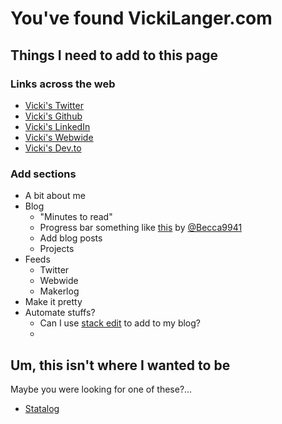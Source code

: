 # You've found VickiLanger.com


## Things I need to add to this page

### Links across the web
* [Vicki's Twitter](twitter.com/Vicki_Langer/ "Vicki's Twitter profile")
*  [Vicki's Github](github.com/VickiLanger/ "Vicki's Github profile")
* [Vicki's LinkedIn](linkedin.com/in/victorialanger/ "Vicki's LinkedIn profile")
* [Vicki's Webwide](webwide.io/members/vickilanger.109/ "Vicki's Webwide profile")
* [Vicki's Dev.to](dev.to/vickilanger/ "Vicki's Dev.to profile")

### Add sections
* A bit about me
*  Blog
	* "Minutes to read" 
	* Progress bar something like [this](https://becca9941.github.io "Becca's personal page with an awesome scrolling progress bar") by [@Becca9941](https://twitter.com/Becca9941)
	* Add blog posts
	 * Projects
* Feeds
	* Twitter
	* Webwide
	* Makerlog
 * Make it pretty
 * Automate stuffs?
	 * Can I use [stack edit](https://stackedit.io/ "stack edit") to add to my blog?
	 * 


## Um, this isn't where I wanted to be

Maybe you were looking for one of these?...

 * [Statalog](https://Statalog.org "Stats & Data")
